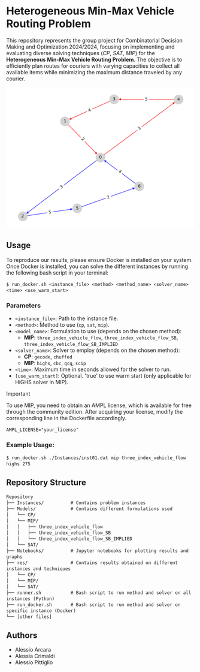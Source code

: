 # Heterogeneous Min-Max Vehicle Routing Problem

This repository represents the group project for Combinatorial Decision Making
and Optimization 2024/2024, focusing on implementing and evaluating diverse
solving techniques (*CP*, *SAT*, *MIP*) for the **Heterogeneous Min-Max Vehicle
Routing Problem**. The objective is to efficiently plan routes for couriers
with varying capacities to collect all available items while minimizing the
maximum distance traveled by any courier.

![Solution for instance 1](example.png)

## Usage

To reproduce our results, please ensure Docker is installed on your system.
Once Docker is installed, you can solve the different instances by running the
following bash script in your terminal:

```{bash}
$ run_docker.sh <instance_file> <method> <method_name> <solver_name> <time> <use_warm_start>
```

### Parameters

* `<instance_file>`: Path to the instance file.
* `<method>`: Method to use (`cp`, `sat`, `mip`).
* `<model_name>`: Formulation to use (depends on the chosen method):
    - **MIP**: `three_index_vehicle_flow`, `three_index_vehicle_flow_SB`, `three_index_vehicle_flow_SB_IMPLIED`
* `<solver_name>`: Solver to employ (depends on the chosen method):
    - **CP**: `gecode`, `chuffed`
    - **MIP**: `highs`, `cbc`, `gcg`, `scip`
* `<time>`: Maximum time in seconds allowed for the solver to run.
* `[use_warm_start]`: Optional. 'true' to use warm start (only applicable for HiGHS solver in MIP).

> [!IMPORTANT]
> To use MIP, you need to obtain an AMPL license, which is available for free
> through the community edition. After acquiring your license, modify the
> corresponding line in the Dockerfile accordingly.

```{dockerfile}
AMPL_LICENSE="your_license"
```

### Example Usage:

```{bash}
$ run_docker.sh ./Instances/inst01.dat mip three_index_vehicle_flow highs 275
```

## Repository Structure

```
Repository
├── Instances/          # Contains problem instances
├── Models/             # Contains different formulations used
│   └── CP/
│   └── MIP/
│   │   ├── three_index_vehicle_flow
│   │   ├── three_index_vehicle_flow_SB
│   │   └── three_index_vehicle_flow_SB_IMPLIED
│   └── SAT/
├── Notebooks/          # Jupyter notebooks for plotting results and graphs
├── res/                # Contains results obtained on different instances and techniques
│   └── CP/
│   └── MIP/
│   └── SAT/
├── runner.sh           # Bash script to run method and solver on all instances (Python)
├── run_docker.sh       # Bash script to run method and solver on specific instance (Docker)
└── [other files]
```

## Authors

- Alessio Arcara
- Alessia Crimaldi
- Alessio Pittiglio


